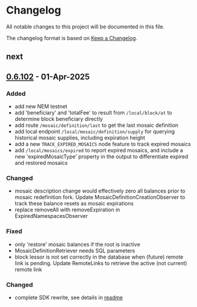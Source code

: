 # Changelog
All notable changes to this project will be documented in this file.

The changelog format is based on [Keep a Changelog](https://keepachangelog.com/en/1.0.0/).

## next

## [0.6.102] - 01-Apr-2025

### Added
- add new NEM testnet
- add 'beneficiary' and 'totalFee' to result from `/local/block/at` to determine block beneficiary directly
- add route `/mosaic/definition/last` to get the last mosaic definition
- add local endpoint `/local/mosaic/definition/supply` for querying historical mosaic supplies, including expiration height
- add a new `TRACK_EXPIRED_MOSAICS` node feature to track expired mosaics
- add `/local/mosaics/expired` to report expired mosaics, and include a new 'expiredMosaicType' property in the output to differentiate expired and restored mosaics

### Changed
- mosaic description change would effectively zero all balances prior to mosaic redefinition fork. Update MosaicDefinitionCreationObserver to track these balance resets as mosaic expirations
- replace removeAll with removeExpiration in ExpiredNamespacesObserver

### Fixed
- only 'restore' mosaic balances if the root is inactive
- MosaicDefinitionRetriever needs SQL parameters
- block lessor is not set correctly in the database when (future) remote link is pending. Update RemoteLinks to retrieve the active (not current) remote link

### Changed
 - complete SDK rewrite, see details in [readme](README.md)

[0.6.102]: https://github.com/symbol/symbol/releases/tag/v0.6.102

